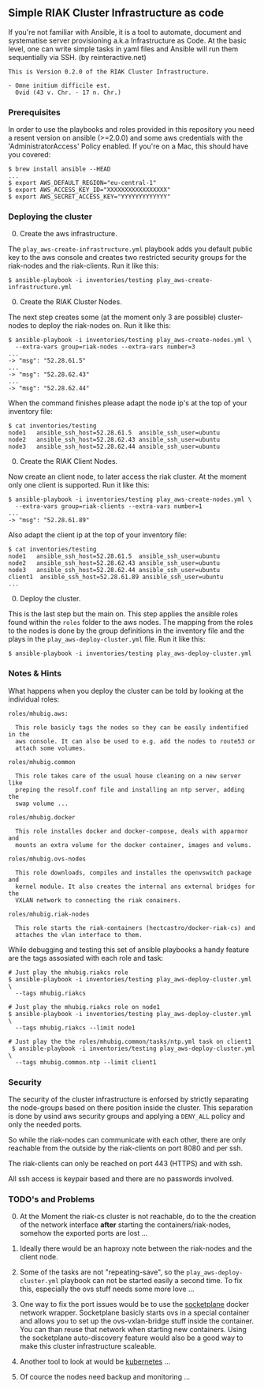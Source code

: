 ## Simple RIAK Cluster Infrastructure as code

If you're not familiar with Ansible, it is a tool to automate, document and systematise server
provisioning a.k.a Infrastructure as Code. At the basic level, one can write simple tasks in yaml
files and Ansible will run them sequentially via SSH. (by reinteractive.net)

    This is Version 0.2.0 of the RIAK Cluster Infrastructure.

    - Omne initium difficile est.
      Ovid (43 v. Chr. - 17 n. Chr.)

### Prerequisites

  In order to use the playbooks and roles provided in this repository you need a resent version
  on ansible (>=2.0.0) and some aws credentials with the 'AdministratorAccess' Policy enabled.
  If you're on a Mac, this should have you covered:

    $ brew install ansible --HEAD
    ...
    $ export AWS_DEFAULT_REGION="eu-central-1"
    $ export AWS_ACCESS_KEY_ID="XXXXXXXXXXXXXXXXX"
    $ export AWS_SECRET_ACCESS_KEY="YYYYYYYYYYYYY"

### Deploying the cluster

00. Create the aws infrastructure.

  The `play_aws-create-infrastructure.yml` playbook adds you default public key
  to the aws console and creates two restricted security groups for the
  riak-nodes and the riak-clients. Run it like this:

    $ ansible-playbook -i inventories/testing play_aws-create-infrastructure.yml

00. Create the RIAK Cluster Nodes.

  The next step creates some (at the moment only 3 are possible) cluster-nodes
  to deploy the riak-nodes on. Run it like this:

    $ ansible-playbook -i inventories/testing play_aws-create-nodes.yml \
      --extra-vars group=riak-nodes --extra-vars number=3
    ...
    -> "msg": "52.28.61.5"
    ...
    -> "msg": "52.28.62.43"
    ...
    -> "msg": "52.28.62.44"

  When the command finishes please adapt the node ip's at the top of your
  inventory file:

    $ cat inventories/testing
    node1   ansible_ssh_host=52.28.61.5  ansible_ssh_user=ubuntu
    node2   ansible_ssh_host=52.28.62.43 ansible_ssh_user=ubuntu
    node3   ansible_ssh_host=52.28.62.44 ansible_ssh_user=ubuntu

00. Create the RIAK Client Nodes.

  Now create an client node, to later access the riak cluster. At the moment
  only one client is supported. Run it like this:

    $ ansible-playbook -i inventories/testing play_aws-create-nodes.yml \
      --extra-vars group=riak-clients --extra-vars number=1
    ...
    -> "msg": "52.28.61.89"

  Also adapt the client ip at the top of your inventory file:

    $ cat inventories/testing
    node1   ansible_ssh_host=52.28.61.5  ansible_ssh_user=ubuntu
    node2   ansible_ssh_host=52.28.62.43 ansible_ssh_user=ubuntu
    node3   ansible_ssh_host=52.28.62.44 ansible_ssh_user=ubuntu
    client1  ansible_ssh_host=52.28.61.89 ansible_ssh_user=ubuntu
    ...

00. Deploy the cluster.

  This is the last step but the main on. This step applies the ansible roles
  found within the `roles` folder to the aws nodes. The mapping from the roles
  to the nodes is done by the group definitions in the inventory file and the
  plays in the `play_aws-deploy-cluster.yml` file. Run it like this:

    $ ansible-playbook -i inventories/testing play_aws-deploy-cluster.yml

### Notes & Hints

  What happens when you deploy the cluster can be told by looking at the individual roles:

    roles/mhubig.aws:

      This role basicly tags the nodes so they can be easily indentified in the
      aws console. It can also be used to e.g. add the nodes to route53 or
      attach some volumes.

    roles/mhubig.common

      This role takes care of the usual house cleaning on a new server like
      preping the resolf.conf file and installing an ntp server, adding the
      swap volume ...

    roles/mhubig.docker

      This role installes docker and docker-compose, deals with apparmor and
      mounts an extra volume for the docker container, images and volums.

    roles/mhubig.ovs-nodes

      This role downloads, compiles and installes the openvswitch package and
      kernel module. It also creates the internal ans external bridges for the
      VXLAN network to connecting the riak conainers.

    roles/mhubig.riak-nodes

      This role starts the riak-containers (hectcastro/docker-riak-cs) and
      attaches the vlan interface to them.

  While debugging and testing this set of ansible playbooks a handy feature are
  the tags assosiated with each role and task:

    # Just play the mhubig.riakcs role
    $ ansible-playbook -i inventories/testing play_aws-deploy-cluster.yml \
      --tags mhubig.riakcs

    # Just play the mhubig.riakcs role on node1
    $ ansible-playbook -i inventories/testing play_aws-deploy-cluster.yml \
      --tags mhubig.riakcs --limit node1

    # Just play the the roles/mhubig.common/tasks/ntp.yml task on client1
     $ ansible-playbook -i inventories/testing play_aws-deploy-cluster.yml \
      --tags mhubig.common.ntp --limit client1

### Security

  The security of the cluster infrastructure is enforsed by strictly separating the node-groups
  based on there position inside the cluster. This separation is done by usind aws security groups
  and applying a `DENY_ALL` policy and only the needed ports.

  So while the riak-nodes can communicate with each other, there are only reachable from the
  outside by the riak-clients on port 8080 and per ssh.

  The riak-clients can only be reached on port 443 (HTTPS) and with ssh.

  All ssh access is keypair based and there are no passwords involved.

### TODO's and Problems

00. At the Moment the riak-cs cluster is not reachable, do to the the creation
    of the network interface **after** starting the containers/riak-nodes, somehow
    the exported ports are lost ...

00. Ideally there would be an haproxy note between the riak-nodes and the client node.

00. Some of the tasks are not "repeating-save", so the `play_aws-deploy-cluster.yml`
    playbook can not be started easily a second time. To fix this, especially the
    ovs stuff needs some more love ...

00. One way to fix the port issues would be to use the [socketplane][1] docker
    network wrapper. Socketplane basicly starts ovs in a special container and
    allows you to set up the ovs-vxlan-bridge stuff inside the container. You
    can than reuse that network when starting new containers. Using the socketplane
    auto-discovery feature would also be a good way to make this cluster
    infrastructure scaleable.

00. Another tool to look at would be [kubernetes][2] ...

00. Of cource the nodes need backup and monitoring ...

[1]: https://github.com/socketplane/socketplane
[2]: http://kubernetes.io
